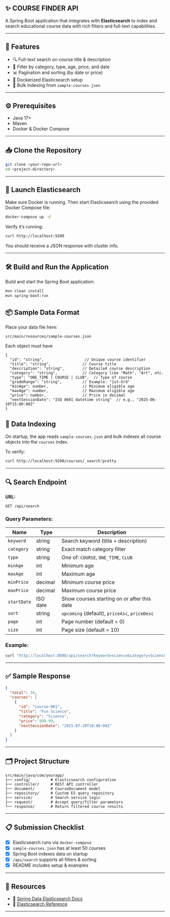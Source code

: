 ## ✨ COURSE FINDER API

A Spring Boot application that integrates with **Elasticsearch** to index and search educational course data with rich filters and full-text capabilities.

---

## 🚀 Features

- 🔍 Full-text search on course title & description
- 🎯 Filter by category, type, age, price, and date
- 📊 Pagination and sorting (by date or price)
- 🐳 Dockerized Elasticsearch setup
- 📁 Bulk indexing from `sample-courses.json`

---

## ⚙️ Prerequisites

- Java 17+
- Maven
- Docker & Docker Compose

---


## 📥 Clone the Repository

```bash
git clone <your-repo-url>
cd <project-directory>
```

---

## 🐋 Launch Elasticsearch

Make sure Docker is running. Then start Elasticsearch using the provided Docker Compose file:

```bash
docker-compose up -d
```

Verify it’s running:

```bash
curl http://localhost:9200
```

You should receive a JSON response with cluster info.

---

## 🛠 Build and Run the Application


Build and start the Spring Boot application:

```bash
mvn clean install
mvn spring-boot:run
```

## 📦 Sample Data Format

Place your data file here:

```
src/main/resources/sample-courses.json
```

Each object must have 
```
{
  "id": "string",                  // Unique course identifier
  "title": "string",              // Course title
  "description": "string",        // Detailed course description
  "category": "string",           // Category like "Math", "Art", etc.
  "type": "ONE_TIME | COURSE | CLUB",  // Type of course
  "gradeRange": "string",         // Example: "1st–3rd"
  "minAge": number,               // Minimum eligible age
  "maxAge": number,               // Maximum eligible age
  "price": number,                // Price in decimal
  "nextSessionDate": "ISO 8601 datetime string"  // e.g., "2025-06-10T15:00:00Z"
}
```



## 🔄 Data Indexing

On startup, the app reads `sample-courses.json` and bulk indexes all course objects into the `courses` index.

To verify:

```bash
curl http://localhost:9200/courses/_search?pretty
```

---

## 🔍 Search Endpoint

**URL:**

```
GET /api/search
```

### Query Parameters:

| Name         | Type     | Description                                        |
|--------------|----------|----------------------------------------------------|
| `keyword`    | string   | Search keyword (title + description)               |
| `category`   | string   | Exact match category filter                        |
| `type`       | string   | One of: `COURSE`, `ONE_TIME`, `CLUB`               |
| `minAge`     | int      | Minimum age                                        |
| `maxAge`     | int      | Maximum age                                        |
| `minPrice`   | decimal  | Minimum course price                               |
| `maxPrice`   | decimal  | Maximum course price                               |
| `startDate`  | ISO date | Show courses starting on or after this date        |
| `sort`       | string   | `upcoming` (default), `priceAsc`, `priceDesc`      |
| `page`       | int      | Page number (default = 0)                          |
| `size`       | int      | Page size (default = 10)                           |

### Example:

```bash
curl "http://localhost:8080/api/search?keyword=science&category=Science&minAge=8&maxPrice=1500&sort=priceAsc&page=0&size=5"
```

---

## ✅ Sample Response

```json
{
  "total": 34,
  "courses": [
    {
      "id": "course-001",
      "title": "Fun Science",
      "category": "Science",
      "price": 999.99,
      "nextSessionDate": "2025-07-20T10:00:00Z"
    }
  ]
}
```

---

## 🗂 Project Structure

```
src/main/java/com/yourapp/
├── config/         # Elasticsearch configuration
├── controller/     # REST API controller
├── document/       # CourseDocument model
├── repository/     # Custom ES query repository
├── service/        # Search service logic
├── request/        # Accept query/filter parameters
└── response/       # Return filtered course results
```

---

## 📋 Submission Checklist

- [x] Elasticsearch runs via `docker-compose`
- [x] `sample-courses.json` has at least 50 courses
- [x] Spring Boot indexes data on startup
- [x] `/api/search` supports all filters & sorting
- [x] README includes setup & examples

---

## 🔗 Resources

- 📘 [Spring Data Elasticsearch Docs](https://docs.spring.io/spring-data/elasticsearch/docs/current/reference/html/)
- 🧠 [Elasticsearch Reference](https://www.elastic.co/guide/en/elasticsearch/reference/index.html)

---
